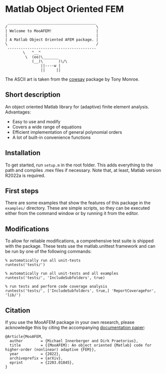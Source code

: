 # Matlab Object Oriented FEM

```
 ________________________________________
/                                        \
| Welcome to MooAFEM!                    |
|                                        |
| A Matlab Object Oriented AFEM package. |
\                                        /
 ----------------------------------------
        \   ^__^
         \  (oo)\_______
            (__)\       )\/\
                ||----w |
                ||     ||
```
The ASCII art is taken from the [cowsay](https://github.com/tnalpgge/rank-amateur-cowsay) package by Tony Monroe.

## Short description

An object oriented Matlab library for (adaptive) finite element analysis.
Advantages:
- Easy to use and modify
- Covers a wide range of equations
- Efficient implementation of general polynomial orders
- A lot of built-in convenience functions

## Installation

To get started, run `setup.m` in the root folder. This adds everything to the
path and compiles .mex files if necessary.
Note that, at least, Matlab version R2022a is required.

## First steps

There are some examples that show the features of this package in the
`examples/` directory. These are simple scripts, so they can be executed either
from the command window or by running it from the editor.

## Modifications

To allow for reliable modifications, a comprehensive test suite is shipped
with the package. These tests use the matlab.unittest framework and can be run
by one of the following commands:
```
% automatically run all unit-tests
runtests('tests/')

% automatically run all unit-tests and all examples
runtests('tests/', 'IncludeSubfolders', true)

% run tests and perform code coverage analysis
runtests('tests/', ['IncludeSubfolders', true,] 'ReportCoverageFor', 'lib/')
```

## Citation

If you use the MooAFEM package in your own research, please acknowledge this by citing the accompanying [documentation paper](https://arxiv.org/abs/2203.01845):
```
@Article{MooAFEM,
  author        = {Michael Innerberger and Dirk Praetorius},
  title         = {{MooAFEM}: An object oriented {Matlab} code for higher-order (nonlinear) adaptive {FEM}},
  year          = {2022},
  archiveprefix = {arXiv},
  eprint        = {2203.01845},
}
``` 
